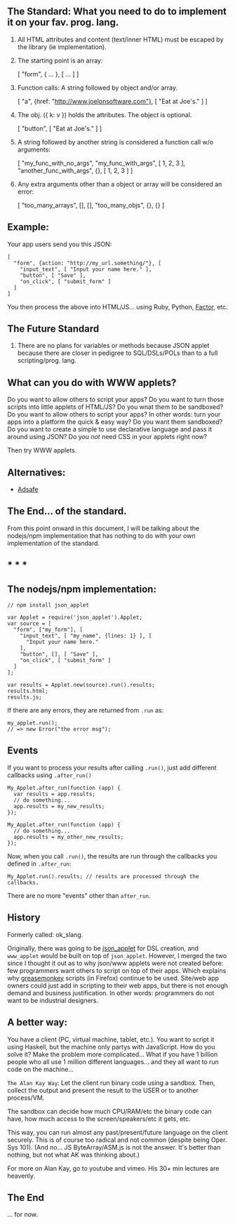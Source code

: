 

The Standard: What you need to do to implement it on your fav. prog. lang.
-------------------------

1) All HTML attributes and content (text/inner HTML) must be escaped
   by the library (ie implementation).

2) The starting point is an array:

    [ "form", { ... }, [ ... ] ]

3) Function calls: A string followed by object and/or array.

    [ "a", {href: "http://www.joelonsoftware.com"}, [ "Eat at Joe's." ] ]


4) The obj. ({ k: v }) holds the attributes. The object is optional.

    [ "button", [ "Eat at Joe's." ] ]

5) A string followed by another string is considered a function call w/o
   arguments:

    [
       "my_func_with_no_args",
       "my_func_with_args", [ 1, 2, 3 ],
       "another_func_with_args", {}, [ 1, 2, 3 ]
    ]

6) Any extra arguments other than a object or array will be considered
   an error:

    [
       "too_many_arrays", [], [],
       "too_many_objs",   {}, {}
    ]



Example:
---------

Your app users send you this JSON:

    [
      "form", {action: "http://my_url.something/"}, [
        "input_text", [ "Input your name here." ],
        "button", [ "Save" ],
        "on_click", [ "submit_form" ]
      ]
    ]

You then process the above into HTML/JS... using Ruby, Python, [Factor](http://factorcode.org/), etc.

The Future Standard
-------------------

1) There are no plans for variables or methods because JSON applet because
there are closer in pedigree to SQL/DSLs/POLs than to a full scripting/prog. lang.


What can you do with WWW applets?
-------------------------------

Do you want to allow others to script your apps?
Do you want to turn those scripts into little applets of HTML/JS?
Do you wnat them to be sandboxed?
Do you want to allow others to script your apps? In other words: turn your apps into a
platform the quick & easy way?
Do you want them sandboxed?
Do you want to create a simple to use declarative language and pass it around
using JSON?
Do you *not* need CSS in your applets right now?

Then try WWW applets.



Alternatives:
-------------

* [Adsafe](http://www.adsafe.org/)

The End... of the standard.
----------------------------------

From this point onward in this document, I will be talking about the
nodejs/npm implementation that has nothing to do with your own
implementation of the standard.


\* \* \*
--------------------------------

The nodejs/npm implementation:
------------------------------

    // npm install json_applet 

    var Applet = require('json_applet').Applet;
    var source = [
      "form", ["my_form"], [
        "input_text", [ "my_name", {lines: 1} ], [
          "Input your name here."
        ],
        "button", [], [ "Save" ],
        "on_click", [ "submit_form" ]
      ]
    ];

    var results = Applet.new(source).run().results;
    results.html;
    results.js;

If there are any errors, they are returned from `.run` as:

    my_applet.run();
    // => new Error("the error msg");


Events
------

If you want to process your results after calling `.run()`, just add different
callbacks using `.after_run()`

    My_Applet.after_run(function (app) {
      var results = app.results;
      // do something...
      app.results = my_new_results;
    });

    My_Applet.after_run(function (app) {
      // do something...
      app.results = my_other_new_results;
    });

Now, when you call `.run()`, the results are run through the callbacks
you defined in `.after_run`:

    My_Applet.run().results; // results are processed through the callbacks.

There are no more "events" other than `after_run`.

History
-------

Formerly called: ok\_slang.

Originally, there was going to be [json\_applet](https://github.com/da99/json_applet)
for DSL creation, and `www_applet`
would be built on top of `json_applet`. However, I merged the two since I thought it
out as to why json/www applets were not created before: few programmers want others
to script on top of their apps. Which explains why
[greasemonkey](http://en.wikipedia.org/wiki/Greasemonkey)
scripts (in Firefox) continue to be used. Site/web app owners could just add in scripting
to their web apps, but there is not enough demand and business justification. In
other words: programmers do not want to be industrial designers.


A better way:
------------

You have a client (PC, virtual machine, tablet, etc.). You want to
script it using Haskell, but the machine only partys with JavaScript.
How do you solve it?
Make the problem more complicated... What if you have 1 billion people who all use
1 million different languages... and they all want to run code on the machine...

`The Alan Kay Way`: Let the client run
binary code using a sandbox. Then, collect the output
and present the result to the USER or to another process/VM.

The sandbox can decide how much CPU/RAM/etc the binary code can have, how much
access to the screen/speakers/etc it gets, etc.

This way, you can run almost any past/present/future language on the client securely.
This is of course too
radical and not common (despite being Oper. Sys 101).
(And no... JS
ByteArray/ASM.js is not the answer. It's better than nothing, but not what AK was thinking
about.)

For more on Alan Kay, go to youtube and vimeo. His 30+ min lectures are heavenly.



The End
-------

... for now.









